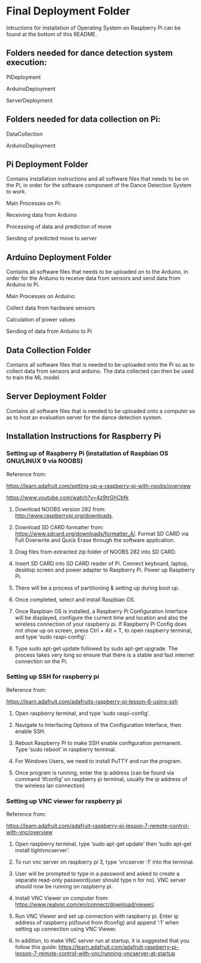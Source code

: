 # Final Deployment Folder

Intructions for installation of Operating System on Raspberry Pi can be found at the bottom of this README.

## Folders needed for dance detection system execution:

PiDeployment

ArduinoDeployment

ServerDeployment

## Folders needed for data collection on Pi:

DataCollection

ArduinoDeployment

## Pi Deployment Folder

Contains installation instructions and all software files
that needs to be on the Pi, in order for the software
component of the Dance Detection System to work.

Main Processes on Pi:

Receiving data from Arduino

Processing of data and prediction of move

Sending of predicted move to server 


## Arduino Deployment Folder

Contains all software files that needs to be uploaded on to the Arduino, in order for
the Arduino to receive data from sensors and send data from Arduino to Pi. 

Main Processes on Arduino:

Collect data from hardware sensors

Calculation of power values

Sending of data from Arduino to Pi

## Data Collection Folder

Contains all software files that is needed to be uploaded onto the Pi so as to collect data from sensors and arduino.
The data collected can then be used to train the ML model.

## Server Deployment Folder

Contains all software files that is needed to be uploaded onto a computer so as to host an evaluation server for the dance detection system.

## Installation Instructions for Raspberry Pi

### Setting up of Raspberry Pi (installation of Raspbian OS GNU/LINUX 9 via NOOBS)
Reference from:

https://learn.adafruit.com/setting-up-a-raspberry-pi-with-noobs/overview

https://www.youtube.com/watch?v=4z9trGhCbfk

1. Download NOOBS version 282 from: http://www.raspberrypi.org/downloads.

2. Download SD CARD formatter from: https://www.sdcard.org/downloads/formatter_4/.
Format SD CARD via Full Overwrite and Quick Erase through the software application.

3. Drag files from extracted zip folder of NOOBS 282 into SD CARD.

4. Insert SD CARD into SD CARD reader of Pi. Connect keyboard, laptop, desktop screen and power adapter to Raspberry Pi. Power up Raspberry Pi.

5. There will be a process of partitioning & setting up during boot up.

6. Once completed, select and install Raspbian OS. 

7. Once Raspbian OS is installed, a Raspberry Pi Configuration Interface will be displayed, configure the current time and location and also the wireless connection of your raspberry pi. If Raspberry Pi Config does not show up on screen, press Ctrl + Alt + T, to open raspberry terminal, and type ‘sudo raspi-config’.

8. Type sudo apt-get update followed by sudo apt-get upgrade. The process takes very long so ensure that there is a stable and fast internet connection on the Pi.

### Setting up SSH for raspberry pi
Reference from:

https://learn.adafruit.com/adafruits-raspberry-pi-lesson-6-using-ssh

1. Open raspberry terminal, and type ‘sudo raspi-config’.

2. Navigate to Interfacing Options of the Configuration Interface, then enable SSH.

3. Reboot Raspberry Pi to make SSH enable configuration permanent. Type ‘sudo reboot’ in raspberry terminal.

4. For Windows Users, we need to install PuTTY and run the program.

5. Once program is running, enter the ip address (can be found via command ‘ifconfig’ on raspberry pi terminal, usually the ip address of the wireless lan connection)

### Setting up VNC viewer for raspberry pi
Reference from: 

https://learn.adafruit.com/adafruit-raspberry-pi-lesson-7-remote-control-with-vnc/overview

1. Open raspberry terminal, type ‘sudo apt-get update’ then ‘sudo apt-get install tightvncserver’.

2. To run vnc server on raspberry pi 3, type ‘vncserver :1’ into the terminal.

3. User will be prompted to type in a password and asked to create a separate read-only password(user should type n for no). VNC server 
should now be running on raspberry pi.

4. Install VNC Viewer on computer from: https://www.realvnc.com/en/connect/download/viewer/.

5. Run VNC Viewer and set up connection with raspberry pi. Enter ip address of raspberry pi(found from ifconfig) and append ‘:1’ when setting up connection using VNC Viewer.

6. In addition, to make VNC server run at startup, it is suggested that you follow this guide: https://learn.adafruit.com/adafruit-raspberry-pi-lesson-7-remote-control-with-vnc/running-vncserver-at-startup
